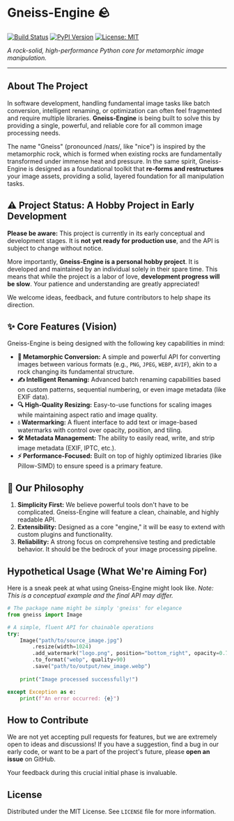 
# Gneiss-Engine 🪨

[![Build Status](https://img.shields.io/badge/build-passing-brightgreen)](#)
[![PyPI Version](https://img.shields.io/badge/pypi-v0.0.1_alpha-orange)](#)
[![License: MIT](https://img.shields.io/badge/License-MIT-blue.svg)](https://opensource.org/licenses/MIT)

*A rock-solid, high-performance Python core for metamorphic image manipulation.*

---

## About The Project

In software development, handling fundamental image tasks like batch conversion, intelligent renaming, or optimization can often feel fragmented and require multiple libraries. **Gneiss-Engine** is being built to solve this by providing a single, powerful, and reliable core for all common image processing needs.

The name "Gneiss" (pronounced /naɪs/, like "nice") is inspired by the metamorphic rock, which is formed when existing rocks are fundamentally transformed under immense heat and pressure. In the same spirit, Gneiss-Engine is designed as a foundational toolkit that **re-forms and restructures** your image assets, providing a solid, layered foundation for all manipulation tasks.

## ⚠️ Project Status: A Hobby Project in Early Development

**Please be aware:** This project is currently in its early conceptual and development stages. It is **not yet ready for production use**, and the API is subject to change without notice.

More importantly, **Gneiss-Engine is a personal hobby project**. It is developed and maintained by an individual solely in their spare time. This means that while the project is a labor of love, **development progress will be slow**. Your patience and understanding are greatly appreciated!

We welcome ideas, feedback, and future contributors to help shape its direction.

## ✨ Core Features (Vision)

Gneiss-Engine is being designed with the following key capabilities in mind:

*   **🔄 Metamorphic Conversion:** A simple and powerful API for converting images between various formats (e.g., `PNG`, `JPEG`, `WEBP`, `AVIF`), akin to a rock changing its fundamental structure.
*   **✍️ Intelligent Renaming:** Advanced batch renaming capabilities based on custom patterns, sequential numbering, or even image metadata (like EXIF data).
*   **🔍 High-Quality Resizing:** Easy-to-use functions for scaling images while maintaining aspect ratio and image quality.
*   **💧 Watermarking:** A fluent interface to add text or image-based watermarks with control over opacity, position, and tiling.
*   **🛠️ Metadata Management:** The ability to easily read, write, and strip image metadata (EXIF, IPTC, etc.).
*   **⚡ Performance-Focused:** Built on top of highly optimized libraries (like Pillow-SIMD) to ensure speed is a primary feature.

## 🚀 Our Philosophy

1.  **Simplicity First:** We believe powerful tools don't have to be complicated. Gneiss-Engine will feature a clean, chainable, and highly readable API.
2.  **Extensibility:** Designed as a core "engine," it will be easy to extend with custom plugins and functionality.
3.  **Reliability:** A strong focus on comprehensive testing and predictable behavior. It should be the bedrock of your image processing pipeline.

## Hypothetical Usage (What We're Aiming For)

Here is a sneak peek at what using Gneiss-Engine might look like. *Note: This is a conceptual example and the final API may differ.*

```python
# The package name might be simply 'gneiss' for elegance
from gneiss import Image

# A simple, fluent API for chainable operations
try:
    Image("path/to/source_image.jpg")
        .resize(width=1024)
        .add_watermark("logo.png", position="bottom_right", opacity=0.7)
        .to_format("webp", quality=90)
        .save("path/to/output/new_image.webp")
    
    print("Image processed successfully!")

except Exception as e:
    print(f"An error occurred: {e}")
```

## How to Contribute

We are not yet accepting pull requests for features, but we are extremely open to ideas and discussions! If you have a suggestion, find a bug in our early code, or want to be a part of the project's future, please **open an issue** on GitHub.

Your feedback during this crucial initial phase is invaluable.

## License

Distributed under the MIT License. See `LICENSE` file for more information.
